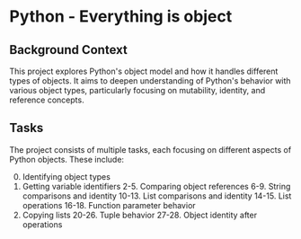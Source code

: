 # Python - Everything is object

## Background Context

This project explores Python's object model and how it handles different types of objects. It aims to deepen understanding of Python's behavior with various object types, particularly focusing on mutability, identity, and reference concepts.

## Tasks

The project consists of multiple tasks, each focusing on different aspects of Python objects. These include:

0. Identifying object types
1. Getting variable identifiers
2-5. Comparing object references
6-9. String comparisons and identity
10-13. List comparisons and identity
14-15. List operations
16-18. Function parameter behavior
19. Copying lists
20-26. Tuple behavior
27-28. Object identity after operations